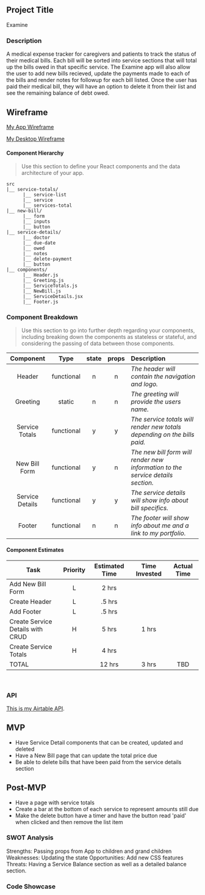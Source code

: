 

## Project Title 

Examine 

### Description

A medical expense tracker for caregivers and patients to track the status of their medical bills. Each bill will be sorted into service sections that will total up the bills owed in that specific service. The Examine app will also allow the user to add new bills recieved, update the payments made to each of the bills and render notes for followup for each bill listed. Once the user has paid their medical bill, they will have an option to delete it from their list and see the remaining balance of debt owed. 

## Wireframe

 [My App Wireframe](https://app.lucidchart.com/invitations/accept/7e05e71b-18b1-4a22-a4b2-c9c1341c8b3c)

  [My Desktop Wireframe](https://app.lucidchart.com/invitations/accept/88b7e67c-f049-4e90-a445-99ee29b6a7ba)

#### Component Hierarchy

> Use this section to define your React components and the data architecture of your app.

```
src
|__ service-totals/
      |__ service-list
      |__ service
      |__ services-total
|__ new-bill/
      |__ form
      |__ inputs
      |__ button
|__ service-details/
      |__ doctor
      |__ due-date
      |__ owed
      |__ notes
      |__ delete-payment
      |__ button
|__ components/
      |__ Header.js
      |__ Greeting.js
      |__ ServiceTotals.js
      |__ NewBill.js
      |__ ServiceDetails.jsx
      |__ Footer.js
```


### Component Breakdown

> Use this section to go into further depth regarding your components, including breaking down the components as stateless or stateful, and considering the passing of data between those components.

|  Component   |    Type    | state | props | Description                                                      |
| :----------: | :--------: | :---: | :---: | :--------------------------------------------------------------- |
|    Header    | functional |   n   |   n   | _The header will contain the navigation and logo._               |
|  Greeting  | static |   n   |   n   | _The greeting will provide the users name._       |
|   Service Totals    | functional |   y   |   y   | _The service totals will render new totals depending on the bills paid._      |
| New Bill Form  | functional |   y   |   n   | _The new bill form will render new information to the service details section._                 |
|    Service Details    | functional |   y   |   y   | _The service details will show info about bill specifics._ |
|    Footer    | functional |   n   |   n   | _The footer will show info about me and a link to my portfolio._ |

#### Component Estimates



| Task                | Priority | Estimated Time | Time Invested | Actual Time |
| ------------------- | :------: | :------------: | :-----------: | :---------: |
| Add New Bill Form    |    L     |     2 hrs      |           |         |
| Create Header    |    L     |     .5 hrs      |           |         |
| Add Footer    |    L     |     .5 hrs      |           |         |
| Create Service Details with CRUD|    H     |     5 hrs      |     1 hrs     | 
| Create Service Totals     |    H     |     4 hrs      |           |         |    TBD     |
| TOTAL               |          |     12 hrs      |     3 hrs     |     TBD     |

<br>

###  API

[This is my Airtable API](https://airtable.com/invite/l?inviteId=inv16imWZ25vk6d5V&inviteToken=9cb6db50560a8a8fe9b6058ca9b154c318228be262c14eed68b8a3938a46d4d4).


## MVP

- Have Service Detail components that can be created, updated and deleted 
- Have a New Bill page that can update the total price due 
- Be able to delete bills that have been paid from the service details section

## Post-MVP
- Have a page with service totals
- Create a bar at the bottom of each service to represent amounts still due
- Make the delete button have a timer and have the button read 'paid' when clicked and then remove the list item


### SWOT Analysis

Strengths: Passing props from App to children and grand children
Weaknesses: Updating the state
Opportunities: Add new CSS features
Threats: Having a Service Balance section as well as a detailed balance section.

### Code Showcase


